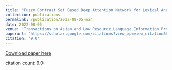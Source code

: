 ```yaml
---
title: "Fuzzy Contrast Set Based Deep Attention Network for Lexical Analysis and Mental Health Treatment"
collection: publications
permalink: /publication/2022-08-05-nan
date: 2022-08-05
venue: 'Transactions on Asian and Low Resource Language Information Processing'
paperurl: 'https://scholar.google.com/citations?view_op=view_citation&hl=en&user=CCckbEUAAAAJ&cstart=20&pagesize=80&citation_for_view=CCckbEUAAAAJ:S16KYo8Pm5AC'
citation: '9.0'
---
```

[Download paper here](https://scholar.google.com/citations?view_op=view_citation&hl=en&user=CCckbEUAAAAJ&cstart=20&pagesize=80&citation_for_view=CCckbEUAAAAJ:S16KYo8Pm5AC)

citation count: 9.0